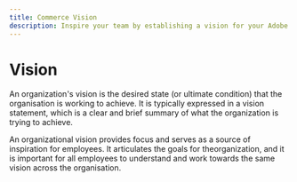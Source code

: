 ```yaml
---
title: Commerce Vision
description: Inspire your team by establishing a vision for your Adobe Commerce project.
---
```


# Vision

An organization's vision is the desired state (or ultimate condition) that the organisation is working to achieve. It is typically expressed in a vision statement, which is a clear and brief summary of what the organization is trying to achieve. 

An organizational vision provides focus and serves as a source of inspiration for employees. It articulates the goals for the​ organization, and it is important for all employees to understand and work towards the same vision across the organisation.

